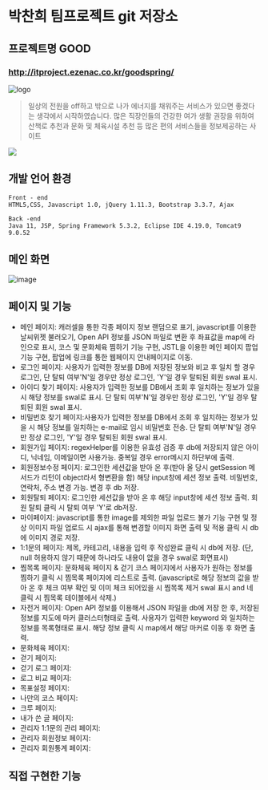 # 박찬희 팀프로젝트 git 저장소
## 프로젝트명 GOOD 
### http://itproject.ezenac.co.kr/goodspring/

![logo](https://user-images.githubusercontent.com/75535280/131618812-bf16681a-87bb-42e5-86bd-598561800977.png)


> 일상의 전원을 off하고 밖으로 나가 에너지를 
채워주는 서비스가 있으면 좋겠다는 생각에서 시작하였습니다.
많은 직장인들의 건강한 여가 생활 권장을 위하여 산책로 추천과 
문화 및 체육시설 추천 등 많은 편의 서비스들을 정보제공하는 사이트

![](../header.png)

## 개발 언어 환경 



```
Front - end
HTML5,CSS, Javascript 1.0, jQuery 1.11.3, Bootstrap 3.3.7, Ajax

Back -end
Java 11, JSP, Spring Framework 5.3.2, Eclipse IDE 4.19.0, Tomcat9 9.0.52

```

## 메인 화면

![image](https://user-images.githubusercontent.com/81571770/132345538-86f36703-b012-4a73-abe3-04b082d68fcf.png)


## 페이지 및 기능
* 메인 페이지: 캐러셀을 통한 각종 페이지 정보 랜덤으로 표기, javascript를 이용한 날씨위젯 불러오기, Open API 정보를 JSON 파일로 변환 후 좌표값을 map에 라인으로 표시, 코스 및 문화체육 찜하기 기능 구현, JSTL을 이용한 메인 페이지 팝업 기능 구현, 팝업에 링크를 통한 웹페이지 안내페이지로 이동.
* 로그인 페이지: 사용자가 입력한 정보를 DB에 저장된 정보와 비교 후 일치 할 경우 로그인, 단 탈퇴 여부'N'일 경우만 정상 로그인, 'Y'일 경우 탈퇴된 회원 swal 표시.
* 아이디 찾기 페이지: 사용자가 입력한 정보를 DB에서 조회 후 일치하는 정보가 있을 시 해당 정보를 swal로 표시. 단 탈퇴 여부'N'일 경우만 정상 로그인, 'Y'일 경우 탈퇴된 회원 swal 표시.
* 비밀번호 찾기 페이지:사용자가 입력한 정보를 DB에서 조회 후 일치하는 정보가 있을 시 해당 정보를 일치하는 e-mail로 임시 비밀번호 전송. 단 탈퇴 여부'N'일 경우만 정상 로그인, 'Y'일 경우 탈퇴된 회원 swal 표시.
* 회원가입 페이지: regexHelper를 이용한 유효성 검증 후 db에 저장되지 않은 아이디, 닉네임, 이메일이면 사용가능. 중복일 경우 error메시지 하단부에 출력.  
* 회원정보수정 페이지: 로그인한 세션값을 받아 온 후(받아 올 당시 getSession 메서드가 리턴이 object라서 형변환을 함) 해당 input창에 세션 정보 출력. 비밀번호, 연락처, 주소 변경 가능. 변경 후 db 저장.
* 회원탈퇴 페이지: 로그인한 세션값을 받아 온 후 해당 input창에 세션 정보 출력. 회원 탈퇴 클릭 시 탈퇴 여부 'Y'로 db저장.
* 마이페이지: javascript를 통한 image를 제외한 파일 업로드 불가 기능 구현 및 정상 이미지 파일 업로드 시 ajax를 통해 변경할 이미지 화면 출력 및 적용 클릭 시 db에 이미지 경로 저장.
* 1:1문의 페이지: 제목, 카테고리, 내용을 입력 후 작성완료 클릭 시 db에 저장. (단, null 허용하지 않기 때문에 하나라도 내용이 없을 경우 swal로 화면표시) 
* 찜목록 페이지: 문화체육 페이지 & 걷기 코스 페이지에서 사용자가 원하는 정보를 찜하기 클릭 시 찜목록 페이지에 리스트로 출력. (javascript로 해당 정보의 값을 받아 온 후 체크 여부 확인 및 이미 체크 되어있을 시 찜목록 제거 swal 표시 and 네 클릭 시 찜목록 테이블에서 삭제.)
* 자전거 페이지: Open API 정보를 이용해서 JSON 파일을 db에 저장 한 후, 저장된 정보를 지도에 마커 클러스터형태로 출력. 사용자가 입력한 keyword 와 일치하는 정보를 목록형태로 표시. 해당 정보 클릭 시 map에서 해당 마커로 이동 후 화면 출력. 
* 문화체육 페이지:
* 걷기 페이지:
* 걷기 로그 페이지:
* 로그 비교 페이지:
* 목표설정 페이지:
* 나만의 코스 페이지:
* 크루 페이지:
* 내가 쓴 글 페이지:
* 관리자 1:1문의 관리 페이지:
* 관리자 회원정보 페이지:
* 관리자 회원통계 페이지:

## 직접 구현한 기능


